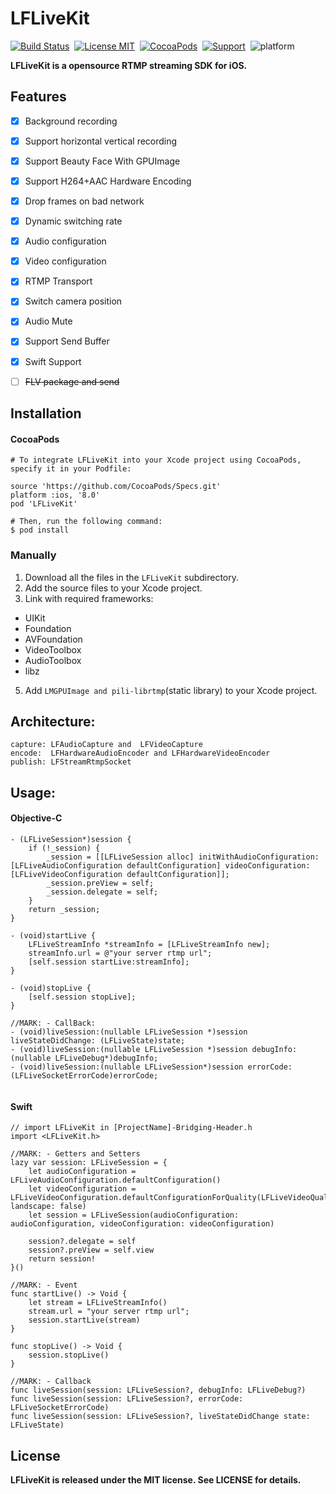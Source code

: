 LFLiveKit
==============

[![Build Status](https://travis-ci.org/LaiFengiOS/LFLiveKit.svg)](https://travis-ci.org/LaiFengiOS/LFLiveKit)&nbsp;
[![License MIT](https://img.shields.io/badge/license-MIT-green.svg?style=flat)](https://raw.githubusercontent.com/chenliming777/LFLiveKit/master/LICENSE)&nbsp;
[![CocoaPods](http://img.shields.io/cocoapods/v/LFLiveKit.svg?style=flat)](http://cocoapods.org/?q=LFLiveKit)&nbsp;
[![Support](https://img.shields.io/badge/support-ios8%2B-orange.svg)](https://www.apple.com/nl/ios/)&nbsp;
![platform](https://img.shields.io/badge/platform-ios-ff69b4.svg)&nbsp;


**LFLiveKit is a opensource RTMP streaming SDK for iOS.**  

## Features

- [x] 	Background recording
- [x] 	Support horizontal vertical recording
- [x] 	Support Beauty Face With GPUImage
- [x] 	Support H264+AAC Hardware Encoding
- [x] 	Drop frames on bad network 
- [x] 	Dynamic switching rate
- [x] 	Audio configuration
- [x] 	Video configuration
- [x] 	RTMP Transport
- [x] 	Switch camera position
- [x] 	Audio Mute
- [x] 	Support Send Buffer
- [x] 	Swift Support
- [ ] 	~~FLV package and send~~

  
## Installation

#### CocoaPods
	# To integrate LFLiveKit into your Xcode project using CocoaPods, specify it in your Podfile:

	source 'https://github.com/CocoaPods/Specs.git'
	platform :ios, '8.0'
	pod 'LFLiveKit'
	
	# Then, run the following command:
	$ pod install


### Manually

1. Download all the files in the `LFLiveKit` subdirectory.
2. Add the source files to your Xcode project.
3. Link with required frameworks:
* UIKit
* Foundation
* AVFoundation
* VideoToolbox
* AudioToolbox
* libz
5. Add `LMGPUImage and pili-librtmp`(static library) to your Xcode project.

## Architecture:

	capture: LFAudioCapture and  LFVideoCapture
	encode:  LFHardwareAudioEncoder and LFHardwareVideoEncoder
	publish: LFStreamRtmpSocket
	
## Usage:
#### Objective-C
```
- (LFLiveSession*)session {
    if (!_session) {
        _session = [[LFLiveSession alloc] initWithAudioConfiguration:[LFLiveAudioConfiguration defaultConfiguration] videoConfiguration:[LFLiveVideoConfiguration defaultConfiguration]];
        _session.preView = self;
        _session.delegate = self;
    }
    return _session;
}
	
- (void)startLive {	
	LFLiveStreamInfo *streamInfo = [LFLiveStreamInfo new];
	streamInfo.url = @"your server rtmp url";
	[self.session startLive:streamInfo];
}

- (void)stopLive {
	[self.session stopLive];
}

//MARK: - CallBack:
- (void)liveSession:(nullable LFLiveSession *)session liveStateDidChange: (LFLiveState)state;
- (void)liveSession:(nullable LFLiveSession *)session debugInfo:(nullable LFLiveDebug*)debugInfo;
- (void)liveSession:(nullable LFLiveSession*)session errorCode:(LFLiveSocketErrorCode)errorCode;
	
```
#### Swift

```
// import LFLiveKit in [ProjectName]-Bridging-Header.h
import <LFLiveKit.h> 

//MARK: - Getters and Setters
lazy var session: LFLiveSession = {
    let audioConfiguration = LFLiveAudioConfiguration.defaultConfiguration()
    let videoConfiguration = LFLiveVideoConfiguration.defaultConfigurationForQuality(LFLiveVideoQuality.Low3, landscape: false)
    let session = LFLiveSession(audioConfiguration: audioConfiguration, videoConfiguration: videoConfiguration)
        
    session?.delegate = self
    session?.preView = self.view
    return session!
}()

//MARK: - Event
func startLive() -> Void { 
    let stream = LFLiveStreamInfo()
    stream.url = "your server rtmp url";
    session.startLive(stream)
}

func stopLive() -> Void {
    session.stopLive()
}

//MARK: - Callback
func liveSession(session: LFLiveSession?, debugInfo: LFLiveDebug?) 
func liveSession(session: LFLiveSession?, errorCode: LFLiveSocketErrorCode)
func liveSession(session: LFLiveSession?, liveStateDidChange state: LFLiveState)
```

## License
 **LFLiveKit is released under the MIT license. See LICENSE for details.**




